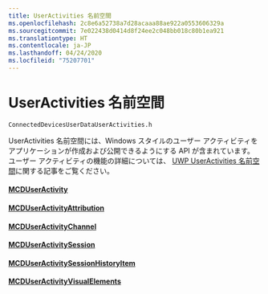 ```yaml
---
title: UserActivities 名前空間
ms.openlocfilehash: 2c8e6a52738a7d28acaaa88ae922a0553606329a
ms.sourcegitcommit: 7e022438d0414d8f24ee2c048bb018c80b1ea921
ms.translationtype: HT
ms.contentlocale: ja-JP
ms.lasthandoff: 04/24/2020
ms.locfileid: "75207701"
---
```

# <a name="useractivities-namespace"></a>UserActivities 名前空間
```
ConnectedDevicesUserDataUserActivities.h
```

UserActivities 名前空間には、Windows スタイルのユーザー アクティビティをアプリケーションが作成および公開できるようにする API が含まれています。 ユーザー アクティビティの機能の詳細については、 [UWP UserActivities 名前空間](https://docs.microsoft.com/uwp/api/windows.applicationmodel.useractivities)に関する記事をご覧ください。

#### <a name="mcduseractivity"></a>[MCDUserActivity](MCDUserActivity.md)
#### <a name="mcduseractivityattribution"></a>[MCDUserActivityAttribution](MCDUserActivityAttribution.md)
#### <a name="mcduseractivitychannel"></a>[MCDUserActivityChannel](MCDUserActivityChannel.md)
#### <a name="mcduseractivitysession"></a>[MCDUserActivitySession](MCDUserActivitySession.md)
#### <a name="mcduseractivitysessionhistoryitem"></a>[MCDUserActivitySessionHistoryItem](MCDUserActivitySessionHistoryItem.md)
#### <a name="mcduseractivityvisualelements"></a>[MCDUserActivityVisualElements](MCDUserActivityVisualElements.md)